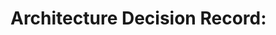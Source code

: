 # Architecture Decision Record: <Title>

Date: <YYYY-MM-DD>

## Status

Proposed | Accepted | Superseded by ADR <x> | Deprecated

## Context

<Describe the forces at play, business drivers, technical constraints, etc.>

## Decision

<The explicit architectural decision that has been made>

## Consequences

### Positive

- <Benefit 1>
- <Benefit 2>

### Negative / Trade-offs

- <Downside 1>
- <Downside 2>

## Alternatives Considered

1. **<Alternative A>** — why not chosen
2. **<Alternative B>** — why not chosen

---
_Maintain ADRs in chronological order under `docs/docusaurus-docs/adr/` and link from the Architecture doc where relevant._
